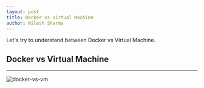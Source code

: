 ```yaml
---
layout: post
title: Docker vs Virtual Machine
author: Nilesh Sharma
---
```


Let's try to understand between Docker vs Virtual Machine.

## Docker vs Virtual Machine
-----

![docker-vs-vm](http://i.imgur.com/MJHfm1c.jpg)
